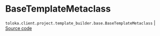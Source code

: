 # BaseTemplateMetaclass
`toloka.client.project.template_builder.base.BaseTemplateMetaclass` | [Source code](https://github.com/Toloka/toloka-kit/blob/v0.1.24/src/client/project/template_builder/base.py#L112)

